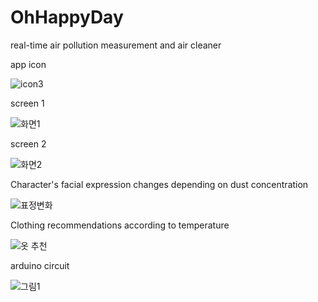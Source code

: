 # OhHappyDay
real-time air pollution measurement and air cleaner

app icon

![icon3](https://user-images.githubusercontent.com/59546977/85948780-9b954600-b98d-11ea-9555-b60eca3b6393.png)

screen 1

![화면1](https://user-images.githubusercontent.com/59546977/85948898-6b9a7280-b98e-11ea-89b2-94c8ce31ff96.jpg)

screen 2

![화면2](https://user-images.githubusercontent.com/59546977/85948904-7228ea00-b98e-11ea-8d61-13a03fdb5540.jpg)

Character's facial expression changes depending on dust concentration

![표정변화](https://user-images.githubusercontent.com/59546977/85948923-92f13f80-b98e-11ea-93a6-1468bc73f722.png)

Clothing recommendations according to temperature

![옷 추천](https://user-images.githubusercontent.com/59546977/85948943-b2886800-b98e-11ea-8360-27bda44d6c57.png)

arduino circuit

![그림1](https://user-images.githubusercontent.com/59546977/85948798-b49df700-b98d-11ea-9b8b-ec067489c75d.png)

